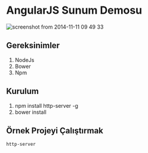 AngularJS Sunum Demosu
======================
![screenshot from 2014-11-11 09 49 33](https://cloud.githubusercontent.com/assets/1684999/4989880/19d0edc8-6988-11e4-9039-aafa59155312.png)

Gereksinimler
--------------
1. NodeJs
2. Bower
3. Npm

Kurulum
-------------
1. npm install http-server -g
2. bower install


Örnek Projeyi Çalıştırmak
--------------------
```bash
http-server
```

